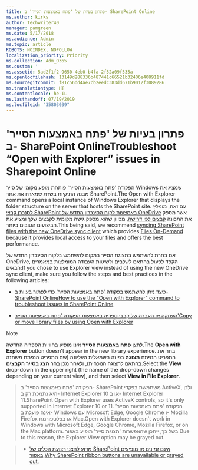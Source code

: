 ```yaml
---
title: פתרון בעיות של 'פתח באמצעות הסייר' ב- SharePoint Online
ms.author: kirks
author: Techwriter40
manager: pamgreen
ms.date: 5/17/2018
ms.audience: Admin
ms.topic: article
ROBOTS: NOINDEX, NOFOLLOW
localization_priority: Priority
ms.collection: Adm_O365
ms.custom: ''
ms.assetid: 5ad2f1f2-9650-4eb0-b4fa-2f52a09f535a
ms.openlocfilehash: 13149d288336b487441c66521b32406e408911fd
ms.sourcegitcommit: f81c56dd4ae7cb2eedc383dd671b9012f3089286
ms.translationtype: HT
ms.contentlocale: he-IL
ms.lasthandoff: 07/19/2019
ms.locfileid: "35803039"
---
```

# <a name="troubleshoot-open-with-explorer-issues-in-sharepoint-online"></a><span data-ttu-id="14010-102">פתרון בעיות של 'פתח באמצעות הסייר' ב- SharePoint Online</span><span class="sxs-lookup"><span data-stu-id="14010-102">Troubleshoot “Open with Explorer” issues in Sharepoint Online</span></span>

<span data-ttu-id="14010-103">הפקודה 'פתח באמצעות הסייר' פותחת מופע מקומי של סייר Windows שמציג את מבנה התיקיות בשרת שמארח את אתר SharePoint.</span><span class="sxs-lookup"><span data-stu-id="14010-103">The Open with Explorer command opens a local instance of Windows Explorer that displays the folder structure on the server that hosts the SharePoint site.</span></span> <span data-ttu-id="14010-104">עם זאת, מומלץ [לסנכרן קבצי SharePoint באמצעות לקוח הסינכרון החדש של OneDrive](https://support.office.com/article/sync-sharepoint-files-with-the-new-onedrive-sync-client-6de9ede8-5b6e-4503-80b2-6190f3354a88)</a> אשר מספק את התכונה [קבצים לפי דרישה](https://support.office.com/article/learn-about-onedrive-files-on-demand-0e6860d3-d9f3-4971-b321-7092438fb38e), מכיוון שהוא מספק גישה מקומית לקבצים שלך ומציע את הביצועים הטובים ביותר.</span><span class="sxs-lookup"><span data-stu-id="14010-104">This being said, we recommend [syncing SharePoint files with the new OneDrive sync client](https://support.office.com/article/sync-sharepoint-files-with-the-new-onedrive-sync-client-6de9ede8-5b6e-4503-80b2-6190f3354a88)</a> which provides [Files On-Demand](https://support.office.com/article/learn-about-onedrive-files-on-demand-0e6860d3-d9f3-4971-b321-7092438fb38e) because it provides local access to your files and offers the best performance.</span></span>


<span data-ttu-id="14010-105">אם בחרת להשתמש בתצוגת הסייר במקום להשתמש בלקוח הסינכרון החדש של OneDrive, הקפד לפעול בהתאם לשלבים ולשיטות העבודה המומלצות במאמרים הבאים:</span><span class="sxs-lookup"><span data-stu-id="14010-105">If you chose to use Explorer view instead of using the new OneDrive sync client, make sure you follow the steps and best practices in the following articles:</span></span>

- [<span data-ttu-id="14010-106">כיצד ניתן להשתמש בפקודה 'פתח באמצעות הסייר' כדי לפתור בעיות ב- SharePoint Online</span><span class="sxs-lookup"><span data-stu-id="14010-106">How to use the "Open with Explorer" command to troubleshoot issues in SharePoint Online</span></span>](https://support.office.com/article/How-to-use-the-Open-with-Explorer-command-to-troubleshoot-issues-in-SharePoint-Online-87155331-0c92-4224-a4c1-da5c21c4ade4)

- [<span data-ttu-id="14010-107">העתקה או העברה של קבצי ספריה באמצעות הפקודה 'פתח באמצעות הסייר'</span><span class="sxs-lookup"><span data-stu-id="14010-107">Copy or move library files by using Open with Explorer</span></span>](https://support.office.com/article/copy-or-move-library-files-by-using-open-with-explorer-aaee7bfb-e2a1-42ee-8fc0-bcc0754f04d2)

> [!Note]  
> <span data-ttu-id="14010-108">לחצן **פתח באמצעות הסייר** אינו מופיע בחוויית הספריה החדשה.</span><span class="sxs-lookup"><span data-stu-id="14010-108">The **Open with Explorer** button doesn't appear in the new library experience.</span></span> <span data-ttu-id="14010-109">בחר את התפריט הנפתח **תצוגה** בפינה השמאלית העליונה (שם התפריט הנפתח משתנה בהתאם לתצוגה הנוכחית), ולאחר מכן בחר **הצג בסייר הקבצים**.</span><span class="sxs-lookup"><span data-stu-id="14010-109">Select the **View** drop-down in the upper right (the name of the drop-down changes depending on your current view), and then select **View in File Explorer**.</span></span>

 ><span data-ttu-id="14010-110">הפקודה 'פתח באמצעות הסייר' ב- SharePoint משתמשת בפקדי ActiveX, ולכן היא נתמכת רק ב- Internet Explorer 10 או ב- Internet Explorer 11.</span><span class="sxs-lookup"><span data-stu-id="14010-110">SharePoint Open with Explorer uses ActiveX controls, so it's only supported in Internet Explorer 10 or 11.</span></span> <span data-ttu-id="14010-111">הפקודה 'פתח באמצעות הסייר' אינה פועלת ב- Windows עם Microsoft Edge,‏ Google Chrome ו- Mozilla Firefox או בפלטפורמת Mac.</span><span class="sxs-lookup"><span data-stu-id="14010-111">Open with Explorer doesn't work in Windows with Microsoft Edge, Google Chrome, Mozilla Firefox, or on the Mac platform.</span></span> <span data-ttu-id="14010-112">בשל כך, ייתכן שהאפשרות 'תצוגת סייר' תופיע באפור.</span><span class="sxs-lookup"><span data-stu-id="14010-112">Due to this reason, the Explorer View option may be grayed out.</span></span>

> - <span data-ttu-id="14010-113">[מדוע לחצני רצועת הכלים של SharePoint אינם זמינים או מופיעים באפור](https://support.office.com/article/Why-SharePoint-ribbon-buttons-are-unavailable-48b0939a-2efb-4e79-b5e8-b2c4cb5d04ca).</span><span class="sxs-lookup"><span data-stu-id="14010-113">[Why SharePoint ribbon buttons are unavailable or grayed out](https://support.office.com/article/Why-SharePoint-ribbon-buttons-are-unavailable-48b0939a-2efb-4e79-b5e8-b2c4cb5d04ca).</span></span>
  

